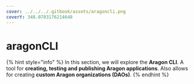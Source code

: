 ```yaml
---
cover: ../../../.gitbook/assets/aragoncli.png
coverY: 348.0783176214648
---
```


# aragonCLI

{% hint style="info" %}
In this section, we will explore the **Aragon CLI**. A tool for **creating, testing and publishing Aragon applications**. Also allows for creating **custom Aragon organizations (DAOs)**.
{% endhint %}
